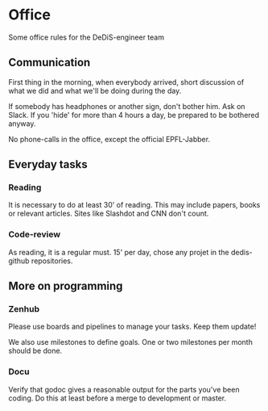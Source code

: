 # Office

Some office rules for the DeDiS-engineer team

## Communication

First thing in the morning, when everybody arrived, short discussion of what we
did and what we'll be doing during the day.

If somebody has headphones or another sign, don't bother him. Ask on Slack. If
you 'hide' for more than 4 hours a day, be prepared to be bothered anyway.

No phone-calls in the office, except the official EPFL-Jabber.

## Everyday tasks

### Reading

It is necessary to do at least 30' of reading. This may include papers, books or
relevant articles. Sites like Slashdot and CNN don't count.

### Code-review

As reading, it is a regular must. 15' per day, chose any projet in the dedis-
github repositories.

## More on programming

### Zenhub

Please use boards and pipelines to manage your tasks. Keep them update!

We also use milestones to define goals. One or two milestones per month should
be done.

### Docu

Verify that godoc gives a reasonable output for the parts you've been coding. Do
this at least before a merge to development or master.
